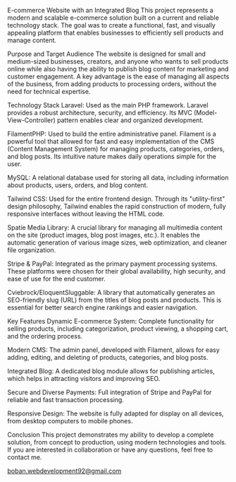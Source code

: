 E-commerce Website with an Integrated Blog
This project represents a modern and scalable e-commerce solution built on a current and reliable technology stack. The goal was to create a functional, fast, and visually appealing platform that enables businesses to efficiently sell products and manage content.

Purpose and Target Audience
The website is designed for small and medium-sized businesses, creators, and anyone who wants to sell products online while also having the ability to publish blog content for marketing and customer engagement. A key advantage is the ease of managing all aspects of the business, from adding products to processing orders, without the need for technical expertise.

Technology Stack
Laravel: Used as the main PHP framework. Laravel provides a robust architecture, security, and efficiency. Its MVC (Model-View-Controller) pattern enables clear and organized development.

FilamentPHP: Used to build the entire administrative panel. Filament is a powerful tool that allowed for fast and easy implementation of the CMS (Content Management System) for managing products, categories, orders, and blog posts. Its intuitive nature makes daily operations simple for the user.

MySQL: A relational database used for storing all data, including information about products, users, orders, and blog content.

Tailwind CSS: Used for the entire frontend design. Through its "utility-first" design philosophy, Tailwind enables the rapid construction of modern, fully responsive interfaces without leaving the HTML code.

Spatie Media Library: A crucial library for managing all multimedia content on the site (product images, blog post images, etc.). It enables the automatic generation of various image sizes, web optimization, and cleaner file organization.

Stripe & PayPal: Integrated as the primary payment processing systems. These platforms were chosen for their global availability, high security, and ease of use for the end customer.

Cviebrock/EloquentSluggable: A library that automatically generates an SEO-friendly slug (URL) from the titles of blog posts and products. This is essential for better search engine rankings and easier navigation.

Key Features
Dynamic E-commerce System: Complete functionality for selling products, including categorization, product viewing, a shopping cart, and the ordering process.

Modern CMS: The admin panel, developed with Filament, allows for easy adding, editing, and deleting of products, categories, and blog posts.

Integrated Blog: A dedicated blog module allows for publishing articles, which helps in attracting visitors and improving SEO.

Secure and Diverse Payments: Full integration of Stripe and PayPal for reliable and fast transaction processing.

Responsive Design: The website is fully adapted for display on all devices, from desktop computers to mobile phones.

Conclusion
This project demonstrates my ability to develop a complete solution, from concept to production, using modern technologies and tools. If you are interested in collaboration or have any questions, feel free to contact me.

boban.webdevelopment92@gmail.com
